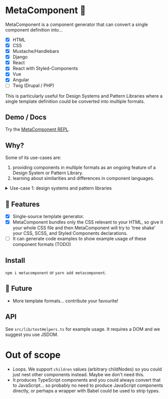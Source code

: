 # MetaComponent 🦚

MetaComponent is a component generator that can convert a single component definition into...

- [x] HTML
- [x] CSS
- [x] Mustache/Handlebars
- [x] Django
- [x] React
- [x] React with Styled-Components
- [x] Vue
- [x] Angular
- [ ] Twig (Drupal / PHP)

This is particularly useful for Design Systems and Pattern Libraries where a single template definition could be converted into multiple formats.

## Demo / Docs

Try the [MetaComponent REPL](https://springload.github.io/metacomponent).

## Why?

Some of its use-cases are:

1. providing components in multiple formats as an ongoing feature of a Design System or Pattern Library.
2. learning about similarities and differences in component languages.

<details>
<summary>Use-case 1: design systems and pattern libraries</summary>

It's often the case that governments and large organisations have
websites that have very different websites and components, and
these differences are often accidental or unnecessary.

An obvious solution would be to make a Design System or Pattern
Library where you'd publish components to unify HTML and CSS.

However one stumbling block is when there's also a divergence in
web component technology -- they use React, or Vue, Angular,
Handlebars, Jinja2, Twig, and many, many more.

It would be a lot of manual work to support all of those comonent
formats, and so Design Systems and Pattern Libraries typically
offer HTML/CSS, and maybe one additional format, and all of these
are written by hand.

Design Systems often solve one problem (standardising HTML/CSS)
while creating new technical barriers that may hinder adoption.

MetaComponent complements Design Systems Pattern Libraries by
generating components for many frameworks to make it easiser to
adopt.

</details>

## :gift: Features

- [x] Single-source template generator.
- [x] MetaComponent bundles only the CSS relevant to your HTML, so give it your whole CSS file and then MetaComponent will try to 'tree shake' your CSS, SCSS, and Styled Components declarations.
- [ ] It can generate code examples to show example usage of these component formats (TODO)

## Install

`npm i metacomponent` or `yarn add metacomponent`.

## :crystal_ball: Future

- More template formats... contribute your favourite!

## API

See `src/lib/testHelpers.ts` for example usage. It requires a DOM and we suggest you use JSDOM.

# Out of scope

- Loops. We support `children` values (arbitrary childNodes) so you could just nest other components instead. Maybe we don't need this.
- It produces TypeScript components and you could always convert that to JavaScript... so probably no need to produce JavaScript components directly, or perhaps a wrapper with Babel could be used to strip types.
